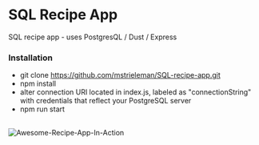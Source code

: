 # SQL Recipe App
SQL recipe app - uses PostgresQL / Dust / Express

### Installation
- git clone https://github.com/mstrieleman/SQL-recipe-app.git
- npm install
- alter connection URI located in index.js, labeled as "connectionString" with credentials that reflect your PostgreSQL server
- npm run start
##

![Awesome-Recipe-App-In-Action](https://media.giphy.com/media/2YfDy8MsDfbtfPtMJv/giphy.gif)
